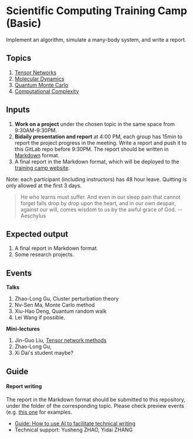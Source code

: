 # Scientific Computing Training Camp (Basic)

Implement an algorithm, simulate a many-body system, and write a report.

## Topics
1. [Tensor Networks](1.tensor-networks/)
2. [Molecular Dynamics](2.molecular-dynamics/)
3. [Quantum Monte Carlo](3.quantum-monte-carlo/)
4. [Computational Complexity](4.computational-complexity/)

## Inputs
1. **Work on a project** under the chosen topic in the same space from 9:30AM-9:30PM.
2. **Bidaily presentation and report** at 4:00 PM, each group has 15min to report the project progress in the meeting. Write a report and push it to this GitLab repo before 9:30PM. The report should be written in [Markdown](https://markdownguide.org/) format.
3. A final report in the Markdown format, which will be deployed to the [training camp website](https://codingthrust.github.io/trainingcamp/).

Note: each participant (including instructors) has 48 hour leave. Quitting is only allowed at the first 3 days.

> He who learns must suffer. And even in our sleep pain that cannot forget falls drop by drop upon the heart, and in our own despair, against our will, comes wisdom to us by the awful grace of God. -- Aeschylus

## Expected output
1. A final report in Markdown format.
2. Some research projects.

## Events
**Talks**
1. Zhao-Long Gu, Cluster perturbation theory
2. Nv-Sen Ma, Monte Carlo method
3. Xiu-Hao Deng, Quantum random walk
4. Lei Wang if possible.

**Mini-lectures**
1. Jin-Guo Liu, [Tensor network methods](./0.intro/tenosr-network.md)
2. Zhao-Long Gu, 
3. Xi Dai's student maybe?

## Guide
#### Report writing
The report in the Markdown format should be submitted to this repository, under the folder of the corresponding topic. Please check preview events (e.g. [this one](https://code.hkust-gz.edu.cn/jinguoliu/rydbergtrainingmaterials/-/tree/main/2.error-correction/reports?ref_type=heads) for examples.

- [Guide: How to use AI to facilitate technical writing](0.intro/toolkit.md)
- Technical support: Yusheng ZHAO, Yidai ZHANG

